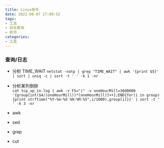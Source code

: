 ```yaml
---
title: Linux命令
date: 2022-08-07 17:09:52
tags:
- 工具
- 日志查询
- 命令
categories:
- 工具   
---
```

### 查询/日志
* 分析 TIME_WAIT
``netstat -natp | grep "TIME_WAIT" | awk '{print $5}' | sort | uniq -c | sort -t ' ' -k 1 -nr``  
* 分析某列倒排  
``cat tcp_up_in.log | awk -v FS="|" -v oneHourMill=3600000 '{group[int($4/(oneHourMill))*(oneHourMill)]++};END{for(i in group){print strftime("%Y-%m-%d %H:%M:%S",i/1000),group[i]}}' | sort -t ' ' -k 3 -nr``

* awk
* sed
* grep
* cut